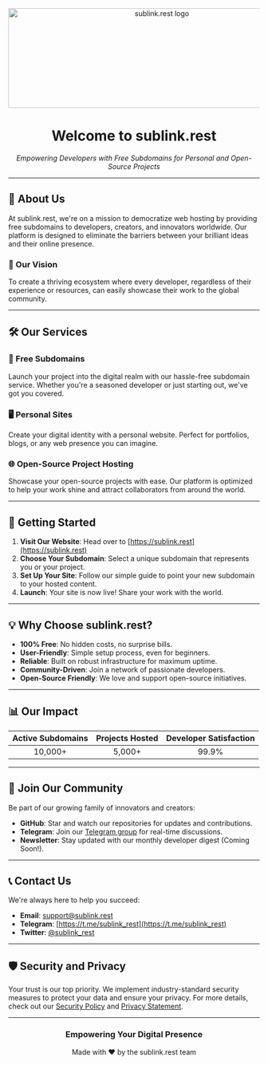 <div align="center">
  <img src="/api/placeholder/600/200" alt="sublink.rest logo" width="600" height="200" />
  <h1>Welcome to sublink.rest</h1>
  <p><em>Empowering Developers with Free Subdomains for Personal and Open-Source Projects</em></p>
</div>

---

## 🚀 About Us

At sublink.rest, we're on a mission to democratize web hosting by providing free subdomains to developers, creators, and innovators worldwide. Our platform is designed to eliminate the barriers between your brilliant ideas and their online presence.

### 🌟 Our Vision

To create a thriving ecosystem where every developer, regardless of their experience or resources, can easily showcase their work to the global community.

---

## 🛠️ Our Services

### 🔗 Free Subdomains
Launch your project into the digital realm with our hassle-free subdomain service. Whether you're a seasoned developer or just starting out, we've got you covered.

### 🖥️ Personal Sites
Create your digital identity with a personal website. Perfect for portfolios, blogs, or any web presence you can imagine.

### 🌐 Open-Source Project Hosting
Showcase your open-source projects with ease. Our platform is optimized to help your work shine and attract collaborators from around the world.

---

## 🏁 Getting Started

1. **Visit Our Website**: Head over to [https://sublink.rest](https://sublink.rest)
2. **Choose Your Subdomain**: Select a unique subdomain that represents you or your project.
3. **Set Up Your Site**: Follow our simple guide to point your new subdomain to your hosted content.
4. **Launch**: Your site is now live! Share your work with the world.

---

## 💡 Why Choose sublink.rest?

- **100% Free**: No hidden costs, no surprise bills.
- **User-Friendly**: Simple setup process, even for beginners.
- **Reliable**: Built on robust infrastructure for maximum uptime.
- **Community-Driven**: Join a network of passionate developers.
- **Open-Source Friendly**: We love and support open-source initiatives.

---

## 📊 Our Impact

<div align="center">

| Active Subdomains | Projects Hosted | Developer Satisfaction |
|:-----------------:|:---------------:|:----------------------:|
|     10,000+       |     5,000+      |         99.9%          |

</div>

---

## 🤝 Join Our Community

Be part of our growing family of innovators and creators:

- **GitHub**: Star and watch our repositories for updates and contributions.
- **Telegram**: Join our [Telegram group](https://t.me/sublink_rest) for real-time discussions.
- **Newsletter**: Stay updated with our monthly developer digest (Coming Soon!).

---

## 📞 Contact Us

We're always here to help you succeed:

- **Email**: [support@sublink.rest](mailto:support@sublink.rest)
- **Telegram**: [https://t.me/sublink_rest](https://t.me/sublink_rest)
- **Twitter**: [@sublink_rest](https://twitter.com/sublink_rest)

---

## 🛡️ Security and Privacy

Your trust is our top priority. We implement industry-standard security measures to protect your data and ensure your privacy. For more details, check out our [Security Policy](https://sublink.rest/security) and [Privacy Statement](https://sublink.rest/privacy).

---

<div align="center">
  <h3>Empowering Your Digital Presence</h3>
  <p>Made with ❤️ by the sublink.rest team</p>
</div>
